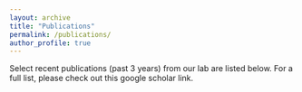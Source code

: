 ```yaml
---
layout: archive
title: "Publications"
permalink: /publications/
author_profile: true
---
```


Select recent publications (past 3 years) from our lab are listed below. For a full list, please check out this google scholar link.


